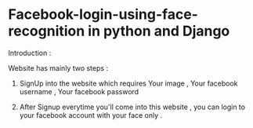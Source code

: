 # Facebook-login-using-face-recognition in python and Django
Introduction :

Website has mainly two steps : 

1. SignUp into the website which requires Your image , Your facebook username ,  Your facebook password

2. After Signup everytime you'll come into this website , you can login to your facebook account with your face only .
